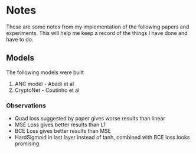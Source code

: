 # Notes

These are some notes from my implementation of the following papers and experiments.
This will help me keep a record of the things I have done and have to do.

## Models

The following models were built

1. ANC model - Abadi et al
2. CryptoNet - Coutinho et al

### Observations

- Quad loss suggested by paper gives worse results than linear
- MSE Loss gives better results than L1
- BCE Loss gives better results than MSE
- HardSigmoid in last layer instead of tanh, combined with
  BCE loss looks promising

